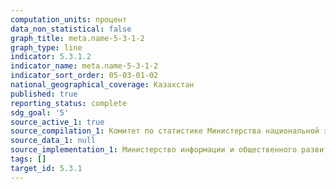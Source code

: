 ```yaml
---
computation_units: процент
data_non_statistical: false
graph_title: meta.name-5-3-1-2
graph_type: line
indicator: 5.3.1.2
indicator_name: meta.name-5-3-1-2
indicator_sort_order: 05-03-01-02
national_geographical_coverage: Казахстан
published: true
reporting_status: complete
sdg_goal: '5'
source_active_1: true
source_compilation_1: Комитет по статистике Министерства национальной экономики РК
source_data_1: null
source_implementation_1: Министерство информации и общественного развития РК
tags: []
target_id: 5.3.1
---
```

